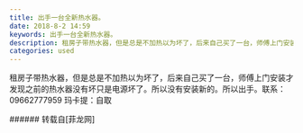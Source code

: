 ```yaml
---
title: 出手一台全新热水器。
date: 2018-8-2 14:59
keywords: 出手一台全新热水器。
description: 租房子带热水器，但是总是不加热以为坏了，后来自己买了一台，师傅上门安装才发现之前的热水器没有坏只是电源坏了。所以没有安装新的。所以出手。联系：09662777959 玛卡提：自取
categories: used
---
```

<td class="t_f" id="postmessage_1584779">

租房子带热水器，但是总是不加热以为坏了，后来自己买了一台，师傅上门安装才发现之前的热水器没有坏只是电源坏了。所以没有安装新的。所以出手。联系：09662777959 玛卡提：自取<br/>
</td>
###### 转载自[菲龙网]